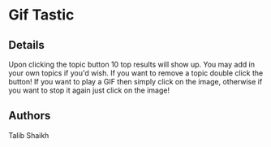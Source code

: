 # Gif Tastic
## Details
Upon clicking the topic button 10 top results will show up. You may add in your own topics if you'd wish. If you want to remove a topic double click the button! If you want to play a GIF then simply click on the image, otherwise if you want to stop it again just click on the image!
## Authors
Talib Shaikh